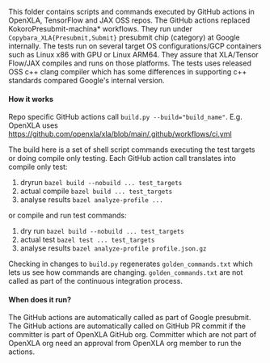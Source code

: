This folder contains scripts and commands executed by GitHub actions in OpenXLA,
TensorFlow and JAX OSS repos. The GitHub actions replaced
KokoroPresubmit-machina* workflows. They run under
`Copybara_XLA{Presubmit,Submit}` presubmit chip (category) at Google internally.
The tests run on several target OS configurations/GCP containers such as Linux
x86 with GPU or Linux ARM64. They assure that XLA/Tensor Flow/JAX compiles and
runs on those platforms. The tests uses released OSS c++ clang compiler which
has some differences in supporting c++ standards compared Google's internal
version.

#### How it works

Repo specific GitHub actions call `build.py --build="build_name"`. E.g. OpenXLA
uses https://github.com/openxla/xla/blob/main/.github/workflows/ci.yml

The build here is a set of shell script commands executing the test targets or
doing compile only testing. Each GitHub action call translates into compile only
test:

1.  dryrun `bazel build --nobuild ... test_targets`
1.  actual compile `bazel build ... test_targets`
1.  analyse results `bazel analyze-profile ...`

or compile and run test commands:

1.  dry run `bazel build --nobuild ... test_targets`
1.  actual test `bazel test ... test_targets`
1.  analyse results `bazel analyze-profile profile.json.gz`

Checking in changes to `build.py` regenerates `golden_commands.txt` which lets
us see how commands are changing. `golden_commands.txt` are not called as part
of the continuous integration process.

#### When does it run?

The GitHub actions are automatically called as part of Google presubmit. The
GitHub actions are automatically called on GitHub PR commit if the committer is
part of OpenXLA GitHub org. Committer which are not part of OpenXLA org need an
approval from OpenXLA org member to run the actions.
